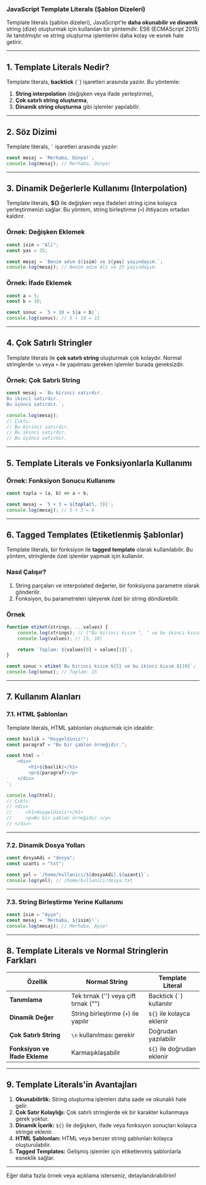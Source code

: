 ### **JavaScript Template Literals (Şablon Dizeleri)**

Template literals (şablon dizeleri), JavaScript'te **daha okunabilir ve dinamik** string (dize) oluşturmak için kullanılan bir yöntemdir. ES6 (ECMAScript 2015) ile tanıtılmıştır ve string oluşturma işlemlerini daha kolay ve esnek hale getirir.

---

## **1. Template Literals Nedir?**

Template literals, **backtick** (`` ` ``) işaretleri arasında yazılır. Bu yöntemle:
1. **String interpolation** (değişken veya ifade yerleştirme),
2. **Çok satırlı string oluşturma**,
3. **Dinamik string oluşturma** gibi işlemler yapılabilir.

---

## **2. Söz Dizimi**
Template literals, **`` ` ``** işaretleri arasında yazılır:
```javascript
const mesaj = `Merhaba, Dünya!`;
console.log(mesaj); // Merhaba, Dünya!
```

---

## **3. Dinamik Değerlerle Kullanımı (Interpolation)**

Template literals, **${}** ile değişken veya ifadeleri string içine kolayca yerleştirmenizi sağlar. Bu yöntem, string birleştirme (`+`) ihtiyacını ortadan kaldırır.

### **Örnek: Değişken Eklemek**
```javascript
const isim = "Ali";
const yas = 25;

const mesaj = `Benim adım ${isim} ve ${yas} yaşındayım.`;
console.log(mesaj); // Benim adım Ali ve 25 yaşındayım.
```

### **Örnek: İfade Eklemek**
```javascript
const a = 5;
const b = 10;

const sonuc = `5 + 10 = ${a + b}`;
console.log(sonuc); // 5 + 10 = 15
```

---

## **4. Çok Satırlı Stringler**

Template literals ile **çok satırlı string** oluşturmak çok kolaydır. Normal stringlerde `\n` veya `+` ile yapılması gereken işlemler burada gereksizdir.

### **Örnek: Çok Satırlı String**
```javascript
const mesaj = `Bu birinci satırdır.
Bu ikinci satırdır.
Bu üçüncü satırdır.`;

console.log(mesaj);
// Çıktı:
// Bu birinci satırdır.
// Bu ikinci satırdır.
// Bu üçüncü satırdır.
```

---

## **5. Template Literals ve Fonksiyonlarla Kullanımı**

### **Örnek: Fonksiyon Sonucu Kullanımı**
```javascript
const topla = (a, b) => a + b;

const mesaj = `5 + 3 = ${topla(5, 3)}`;
console.log(mesaj); // 5 + 3 = 8
```

---

## **6. Tagged Templates (Etiketlenmiş Şablonlar)**

Template literals, bir fonksiyon ile **tagged template** olarak kullanılabilir. Bu yöntem, stringlerde özel işlemler yapmak için kullanılır.

### **Nasıl Çalışır?**
1. String parçaları ve interpolated değerler, bir fonksiyona parametre olarak gönderilir.
2. Fonksiyon, bu parametreleri işleyerek özel bir string döndürebilir.

### **Örnek**
```javascript
function etiket(strings, ...values) {
    console.log(strings); // ["Bu birinci kısım ", " ve bu ikinci kısım ", ""]
    console.log(values); // [5, 10]

    return `Toplam: ${values[0] + values[1]}`;
}

const sonuc = etiket`Bu birinci kısım ${5} ve bu ikinci kısım ${10}`;
console.log(sonuc); // Toplam: 15
```

---

## **7. Kullanım Alanları**

### **7.1. HTML Şablonları**
Template literals, HTML şablonları oluşturmak için idealdir:
```javascript
const baslik = "Hoşgeldiniz!";
const paragraf = "Bu bir şablon örneğidir.";

const html = `
    <div>
        <h1>${baslik}</h1>
        <p>${paragraf}</p>
    </div>
`;

console.log(html);
// Çıktı:
// <div>
//     <h1>Hoşgeldiniz!</h1>
//     <p>Bu bir şablon örneğidir.</p>
// </div>
```

---

### **7.2. Dinamik Dosya Yolları**
```javascript
const dosyaAdi = "dosya";
const uzanti = "txt";

const yol = `/home/kullanici/${dosyaAdi}.${uzanti}`;
console.log(yol); // /home/kullanici/dosya.txt
```

---

### **7.3. String Birleştirme Yerine Kullanımı**
```javascript
const isim = "Ayşe";
const mesaj = `Merhaba, ${isim}!`;
console.log(mesaj); // Merhaba, Ayşe!
```

---

## **8. Template Literals ve Normal Stringlerin Farkları**

| **Özellik**                | **Normal String**                          | **Template Literal**                     |
|----------------------------|--------------------------------------------|------------------------------------------|
| **Tanımlama**              | Tek tırnak ('') veya çift tırnak ("")      | Backtick (`` ` ``) kullanılır           |
| **Dinamik Değer**          | String birleştirme (`+`) ile yapılır       | `${}` ile kolayca eklenir               |
| **Çok Satırlı String**     | `\n` kullanılması gerekir                 | Doğrudan yazılabilir                    |
| **Fonksiyon ve İfade Ekleme** | Karmaşıklaşabilir                       | `${}` ile doğrudan eklenir              |

---

## **9. Template Literals'in Avantajları**

1. **Okunabilirlik:** String oluşturma işlemleri daha sade ve okunaklı hale gelir.
2. **Çok Satır Kolaylığı:** Çok satırlı stringlerde ek bir karakter kullanmaya gerek yoktur.
3. **Dinamik İçerik:** `${}` ile değişken, ifade veya fonksiyon sonuçları kolayca stringe eklenir.
4. **HTML Şablonları:** HTML veya benzer string şablonları kolayca oluşturulabilir.
5. **Tagged Templates:** Gelişmiş işlemler için etiketlenmiş şablonlarla esneklik sağlar.

---

Eğer daha fazla örnek veya açıklama isterseniz, detaylandırabilirim! 